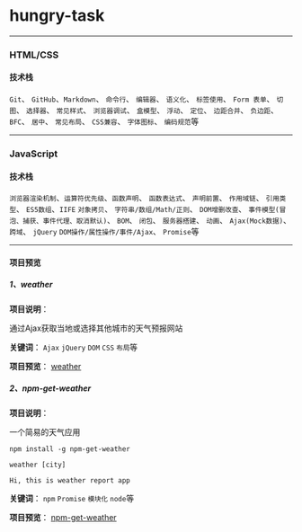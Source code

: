# hungry-task

----

### HTML/CSS

#### 技术栈
`Git`、 `GitHub`、`Markdown`、 `命令行`、 `编辑器`、 `语义化`、 `标签使用`、 `Form 表单`、 `切图`、 `选择器`、 `常见样式`、 `浏览器调试`、 `盒模型`、 `浮动`、 `定位`、 `边距合并`、 `负边距`、 `BFC`、 `居中`、 `常见布局`、 `CSS兼容`、 `字体图标`、 `编码规范`等

---


### JavaScript

#### 技术栈
`浏览器渲染机制`、`运算符优先级`、`函数声明`、 `函数表达式`、 `声明前置`、 `作用域链`、 `引用类型`、 `ES5数组`、`IIFE` `对象拷贝`、 `字符串/数组/Math/正则`、 `DOM增删改查`、 `事件模型(冒泡、捕获、事件代理、取消默认)`、 `BOM`、 `闭包`、 `服务器搭建`、 `动画`、 `Ajax(Mock数据)`、 `跨域`、 `jQuery` `DOM操作/属性操作/事件/Ajax`、 `Promise`等

----

#### 项目预览


##### 1、weather

**项目说明**：

通过Ajax获取当地或选择其他城市的天气预报网站

**关键词**：
`Ajax` `jQuery` `DOM` `CSS` `布局`等

**项目预览**： [weather](http://chunge2016.online/hungry-task/JavaScript/weather/)


##### 2、npm-get-weather

**项目说明**：

一个简易的天气应用

```
npm install -g npm-get-weather

weather [city]

Hi, this is weather report app

```

**关键词**：
`npm` `Promise` `模块化` `node`等

**项目预览**： [npm-get-weather](https://www.npmjs.com/package/npm-get-weather)

